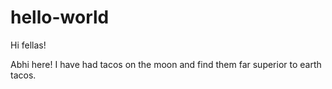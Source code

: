 # hello-world

Hi fellas!

Abhi here!
I have had tacos on the moon and find them far superior to earth tacos.
